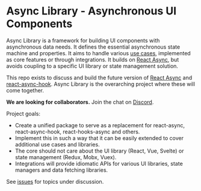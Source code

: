 # Async Library - Asynchronous UI Components

Async Library is a framework for building UI components with asynchronous data needs. It defines the essential asynchronous state machine and properties. It aims to handle various [use cases](https://github.com/async-library/future/issues/3), implemented as core features or through integrations. It builds on [React Async](https://github.com/async-library/react-async), but avoids coupling to a specific UI library or state management solution.

This repo exists to discuss and build the future version of [React Async](https://github.com/async-library/react-async) and [react-async-hook](https://github.com/slorber/react-async-hook). Async Library is the overarching project where these will come together.

**We are looking for collaborators.**
Join the chat on [Discord](https://discord.gg/CAYQ6mU).

Project goals:
- Create a unified package to serve as a replacement for react-async, react-async-hook, react-hooks-async and others.
- Implement this in such a way that it can be easily extended to cover additional use cases and libraries.
- The core should not care about the UI library (React, Vue, Svelte) or state management (Redux, Mobx, Vuex).
- Integrations will provide idiomatic APIs for various UI libraries, state managers and data fetching libraries.

See [issues](https://github.com/async-library/future/issues) for topics under discussion.
